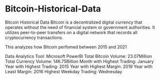 # Bitcoin-Historical-Data
Bitcoin Historical Data
Bitcoin is a decentralized digital currency that operates without the need of financial system or government authorities. It utilizes peer-to-peer transfers on a digital network that records all cryptocurrency transactions.

This analyzes how Bitcoin perfomed between 2015 and 2021

Data Analytics Tool: Microsoft PowerBI
Total Bitcoin Volume: 23.07Million
Total Currency Volume: 146.75Billion
Month with Highest Trading: January
Year with Highest Trading: 2015
Year with Highest Margin: 2019
Year with Least Margin: 2016
Highest Weekday Trading: Wednesday
